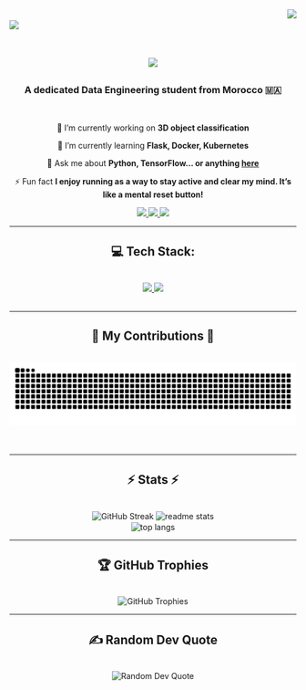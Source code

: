 <img align="right" src="https://visitor-badge.laobi.icu/badge?page_id=haf0g.haf0g" />
<br>
<img align="center" src="my-banner-github.gif" />
<h1 align="center">
    <img src="https://readme-typing-svg.herokuapp.com/?font=Righteous&size=35&center=true&vCenter=true&width=500&height=70&duration=4000&lines=Hi+There!+👋;+I'm+Hafid+Garhoum!;" />
</h1>

<h3 align="center">A dedicated Data Engineering student from Morocco 🇲🇦</h3>

<br/>

<div align="center">

 🔭 I’m currently working on **3D object classification**

 🌱 I’m currently learning **Flask, Docker, Kubernetes**

 💬 Ask me about **Python, TensorFlow... or anything [here](https://github.com/haf0g/haf0g/issues)**

 ⚡ Fun fact **I enjoy running as a way to stay active and clear my mind. It’s like a mental reset button!**

</div>

<div align="center">
  <a href="mailto:garhoum.ensa@uhp.ac.ma">
    <img src="https://img.shields.io/badge/Gmail-333333?style=for-the-badge&logo=gmail&logoColor=red" />
  </a>
  <a href="https://linkedin.com/in/hafid-garhoum" target="_blank">
    <img src="https://img.shields.io/badge/LinkedIn-0077B5?style=for-the-badge&logo=linkedin&logoColor=white" target="_blank" />
  </a>
  <a href="https://kaggle.com/hafidgarhoum" target="_blank">
     <img src="https://img.shields.io/badge/Kaggle-FF5722?style=for-the-badge&logo=kaggle&logoColor=white" target="_blank" />
  </a>
</div>

<hr/>

<h2 align="center">💻 Tech Stack: </h2>
<br/>
<div align="center">
    <a href="https://github.com/lelouchfr/skill-icons" target="_blank">
        <img src="https://go-skill-icons.vercel.app/api/icons?i=python,jupyter,opencv,scikitlearn,pandas,tensorflow,flask,docker,kubernetes,aws,googlecloud,linux,debian&perline=13" />
    </a>
        <a href="https://github.com/lelouchfr/skill-icons" target="_blank">
        <img src="https://go-skill-icons.vercel.app/api/icons?i=mysql,oracle,html,css,javascript,git,nginx,java,c,eclipse,hibernate,matlab&titles=true" />
        </a>
    <br>
    
</div>

<br/>
<hr/>

<div align="center">
  <h2>🐍 My Contributions 🐍</h2>
  <br>
  <img alt="snake eating my contributions" src="https://raw.githubusercontent.com/haf0g/haf0g/output/github-contribution-grid-snake.svg" />
  <br/><br/><br/>
</div>

<hr/>

<h2 align="center">⚡ Stats ⚡</h2>
<br>
<div align=center>
  <img width=390 height=160 src="https://github-readme-streak-stats-eight.vercel.app/?user=haf0g&theme=react&hide_border=false&border_radius=10" alt="GitHub Streak" />
  
  <img width=390 hright=160 src="https://github-readme-stats.vercel.app/api?username=haf0g&count_private=true&show_icons=true&theme=react&border_radius=10&rank_icon=github" alt="readme stats" />
  <br/>
  
  <img width=325 align="center" src="https://github-readme-stats.vercel.app/api/top-langs/?username=haf0g&hide=HTML&langs_count=8&layout=compact&theme=react&border_radius=10&size_weight=0.5&count_weight=0.5&exclude_rep" alt="top langs" />
</div>

<hr/>

<h2 align="center">🏆 GitHub Trophies</h2>
<br>
<div align="center">
  <img src="https://github-profile-trophy.vercel.app/?username=haf0g&theme=tokyonight&no-frame=false&no-bg=false&margin-w=4" alt="GitHub Trophies"/>
</div>

<hr/>

<h2 align="center">✍️ Random Dev Quote</h2>
<br>
<div align="center">
  <img src="https://quotes-github-readme.vercel.app/api?type=horizontal&theme=radical" alt="Random Dev Quote"/>
</div>

<br/>
